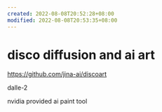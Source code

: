 ```yaml
---
created: 2022-08-08T20:52:28+08:00
modified: 2022-08-08T20:53:35+08:00
---
```


# disco diffusion and ai art

https://github.com/jina-ai/discoart

dalle-2

nvidia provided ai paint tool
